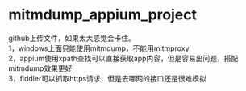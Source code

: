 # mitmdump_appium_project  

github上传文件，如果太大感觉会卡住。  
1，windows上面只能使用mitmdump，不能用mitmproxy  
2，appium使用xpath查找可以直接获取app内容，但是容易出问题，搭配mitmdump效果更好  
3，fiddler可以抓取https请求，但是去哪网的接口还是很难模拟
